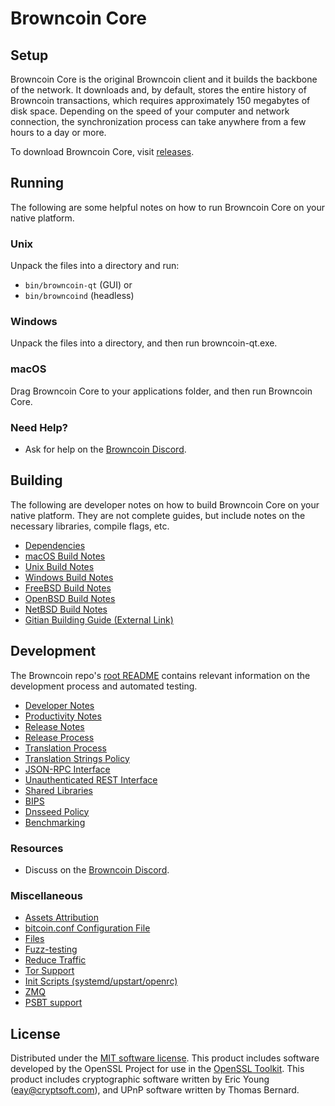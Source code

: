 Browncoin Core
=============

Setup
---------------------
Browncoin Core is the original Browncoin client and it builds the backbone of the network. It downloads and, by default, stores the entire history of Browncoin transactions, which requires approximately 150 megabytes of disk space. Depending on the speed of your computer and network connection, the synchronization process can take anywhere from a few hours to a day or more.

To download Browncoin Core, visit [releases](https://github.com/SoiledCold5/Browncoin/releases).

Running
---------------------
The following are some helpful notes on how to run Browncoin Core on your native platform.

### Unix

Unpack the files into a directory and run:

- `bin/browncoin-qt` (GUI) or
- `bin/browncoind` (headless)

### Windows

Unpack the files into a directory, and then run browncoin-qt.exe.

### macOS

Drag Browncoin Core to your applications folder, and then run Browncoin Core.

### Need Help?

<!---
* See the documentation at the [Browncoin Wiki](https://browncoin.info/)
for help and more information.
* Ask for help on [#browncoin](http://webchat.freenode.net?channels=browncoin) on Freenode. If you don't have an IRC client use [webchat here](http://webchat.freenode.net?channels=browncoin).
* Ask for help on the [BrowncoinTalk](https://browncointalk.io/) forums, in the [Technical Support section](https://browncointalk.io/c/technical-support).
-->
* Ask for help on the [Browncoin Discord](https://discord.gg/zGpZVpt).

Building
---------------------
The following are developer notes on how to build Browncoin Core on your native platform. They are not complete guides, but include notes on the necessary libraries, compile flags, etc.

- [Dependencies](dependencies.md)
- [macOS Build Notes](build-osx.md)
- [Unix Build Notes](build-unix.md)
- [Windows Build Notes](build-windows.md)
- [FreeBSD Build Notes](build-freebsd.md)
- [OpenBSD Build Notes](build-openbsd.md)
- [NetBSD Build Notes](build-netbsd.md)
- [Gitian Building Guide (External Link)](https://github.com/bitcoin-core/docs/blob/master/gitian-building.md)

Development
---------------------
The Browncoin repo's [root README](/README.md) contains relevant information on the development process and automated testing.

- [Developer Notes](developer-notes.md)
- [Productivity Notes](productivity.md)
- [Release Notes](release-notes.md)
- [Release Process](release-process.md)
- [Translation Process](translation_process.md)
- [Translation Strings Policy](translation_strings_policy.md)
- [JSON-RPC Interface](JSON-RPC-interface.md)
- [Unauthenticated REST Interface](REST-interface.md)
- [Shared Libraries](shared-libraries.md)
- [BIPS](bips.md)
- [Dnsseed Policy](dnsseed-policy.md)
- [Benchmarking](benchmarking.md)

### Resources
* Discuss on the [Browncoin Discord](https://discord.gg/zGpZVpt).

### Miscellaneous
- [Assets Attribution](assets-attribution.md)
- [bitcoin.conf Configuration File](bitcoin-conf.md)
- [Files](files.md)
- [Fuzz-testing](fuzzing.md)
- [Reduce Traffic](reduce-traffic.md)
- [Tor Support](tor.md)
- [Init Scripts (systemd/upstart/openrc)](init.md)
- [ZMQ](zmq.md)
- [PSBT support](psbt.md)

License
---------------------
Distributed under the [MIT software license](/COPYING).
This product includes software developed by the OpenSSL Project for use in the [OpenSSL Toolkit](https://www.openssl.org/). This product includes
cryptographic software written by Eric Young ([eay@cryptsoft.com](mailto:eay@cryptsoft.com)), and UPnP software written by Thomas Bernard.
